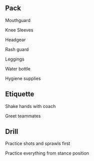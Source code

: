## Pack

Mouthguard

Knee Sleeves

Headgear

Rash guard

Leggings

Water bottle

Hygiene supplies

## Etiquette

Shake hands with coach

Greet teammates

## Drill

Practice shots and sprawls first

Practice everything from stance position


